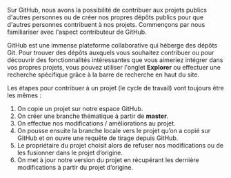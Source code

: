 Sur GitHub, nous avons la possibilité de contribuer aux projets publics d'autres personnes ou de créer nos propres dépôts publics pour que d'autres personnes contribuent à nos projets. Commençons par nous familiariser avec l'aspect contributeur de GitHub.

GitHub est une immense plateforme collaborative qui héberge des dépôts Git. Pour trouver des dépôts auxquels vous souhaitez contribuer ou pour découvrir des fonctionnalités intéressantes que vous aimeriez intégrer dans vos propres projets, vous pouvez utiliser l'onglet **Explorer** ou effectuer une recherche spécifique grâce à la barre de recherche en haut du site.

Les étapes pour contribuer à un projet (le cycle de travail) vont toujours être les mêmes :

1. On copie un projet sur notre espace GitHub.
2. On créer une branche thématique à partir de **master**.
3. On effectue nos modifications / améliorations au projet.
4. On pousse ensuite la branche locale vers le projet qu’on a copié sur GitHub et on ouvre une requête de tirage depuis GitHub.
5. Le propriétaire du projet choisit alors de refuser nos modifications ou de les fusionner dans le projet d’origine.
6. On met à jour notre version du projet en récupérant les dernière modifications à partir du projet d’origine.
